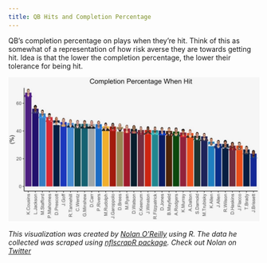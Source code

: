 ```yaml
---
title: QB Hits and Completion Percentage
---
```


QB’s completion percentage on plays when they’re hit. Think of this as somewhat of a representation of how risk averse they are towards getting hit. Idea is that the lower the completion percentage, the lower their tolerance for being hit.

![QB Completion](/img/QBsComp%/QBComp%.jpeg "QBs")

_This visualization was created by [Nolan O'Reilly](https://ca.linkedin.com/in/nolanoreilly) using R. The data he collected was scraped using [nflscrapR package](https://github.com/maksimhorowitz/nflscrapR). Check out Nolan on [Twitter](https://twitter.com/nolanoreilly)_

